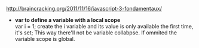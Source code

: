 http://braincracking.org/2011/11/16/javascript-3-fondamentaux/   

* **var to define a variable with a local scope**   
var i = 1; create the i variable and its value is only available the first time, it's set; 
This way there'll not be variable collabpse. 
If ommited the variable scope is global.